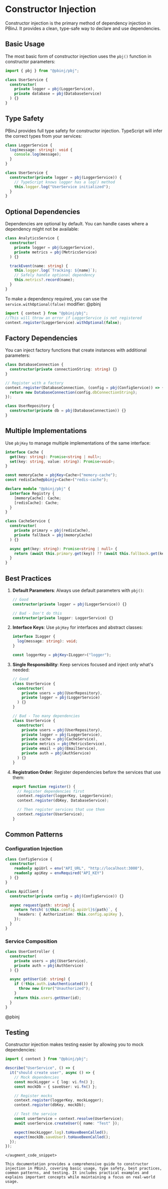 # Constructor Injection

Constructor injection is the primary method of dependency injection in PBinJ. It provides a clean, type-safe way to declare and use dependencies.

## Basic Usage

The most basic form of constructor injection uses the `pbj()` function in constructor parameters:

```typescript
import { pbj } from "@pbinj/pbj";

class UserService {
  constructor(
    private logger = pbj(LoggerService),
    private database = pbj(DatabaseService)
  ) {}
}
```

## Type Safety

PBinJ provides full type safety for constructor injection. TypeScript will infer the correct types from your services:

```typescript
class LoggerService {
  log(message: string): void {
    console.log(message);
  }
}

class UserService {
  constructor(private logger = pbj(LoggerService)) {
    // TypeScript knows logger has a log() method
    this.logger.log("UserService initialized");
  }
}
```

## Optional Dependencies

Dependencies are optional by default. You can handle cases where a dependency might not be available:

```typescript
class AnalyticsService {
  constructor(
    private logger = pbj(LoggerService),
    private metrics = pbj(MetricsService)
  ) {}

  trackEvent(name: string) {
    this.logger.log(`Tracking: ${name}`);
    // Safely handle optional dependency
    this.metrics?.record(name);
  }
}
```

To make a dependency required, you can use the `service.withOptional(false)` modifier:
@pbinj

```typescript
import { context } from "@pbinj/pbj";
//This will throw an error if LoggerService is not registered
context.register(LoggerService).withOptional(false);
```

## Factory Dependencies

You can inject factory functions that create instances with additional parameters:

```typescript
class DatabaseConnection {
  constructor(private connectionString: string) {}
}

// Register with a factory
context.register(DatabaseConnection, (config = pbj(ConfigService)) => {
  return new DatabaseConnection(config.dbConnectionString);
});

class UserRepository {
  constructor(private db = pbj(DatabaseConnection)) {}
}
```

## Multiple Implementations

Use `pbjKey` to manage multiple implementations of the same interface:

```typescript
interface Cache {
  get(key: string): Promise<string | null>;
  set(key: string, value: string): Promise<void>;
}

const memoryCache = pbjKey<Cache>("memory-cache");
const redisCache@pbinjy<Cache>("redis-cache");

declare module "@pbinj/pbj" {
  interface Registry {
    [memoryCache]: Cache;
    [redisCache]: Cache;
  }
}

class CacheService {
  constructor(
    private primary = pbj(redisCache),
    private fallback = pbj(memoryCache)
  ) {}

  async get(key: string): Promise<string | null> {
    return (await this.primary.get(key)) ?? (await this.fallback.get(key));
  }
}
```

## Best Practices

1. **Default Parameters**: Always use default parameters with `pbj()`:

   ```typescript
   // Good
   constructor(private logger = pbj(LoggerService)) {}

   // Bad - Don't do this
   constructor(private logger: LoggerService) {}
   ```

2. **Interface Keys**: Use `pbjKey` for interfaces and abstract classes:

   ```typescript
   interface ILogger {
     log(message: string): void;
   }

   const loggerKey = pbjKey<ILogger>("logger");
   ```

3. **Single Responsibility**: Keep services focused and inject only what's needed:

   ```typescript
   // Good
   class UserService {
     constructor(
       private users = pbj(UserRepository),
       private logger = pbj(LoggerService)
     ) {}
   }

   // Bad - Too many dependencies
   class UserService {
     constructor(
       private users = pbj(UserRepository),
       private logger = pbj(LoggerService),
       private cache = pbj(CacheService),
       private metrics = pbj(MetricsService),
       private email = pbj(EmailService),
       private auth = pbj(AuthService)
     ) {}
   }
   ```

4. **Registration Order**: Register dependencies before the services that use them:

   ```typescript
   export function register() {
     // Register dependencies first
     context.register(loggerKey, LoggerService);
     context.register(dbKey, DatabaseService);

     // Then register services that use them
     context.register(UserService);
   }
   ```

## Common Patterns

### Configuration Injection

```typescript
class ConfigService {
  constructor(
    readonly apiUrl = env("API_URL", "http://localhost:3000"),
    readonly apiKey = envRequired("API_KEY")
  ) {}
}

class ApiClient {
  constructor(private config = pbj(ConfigService)) {}

  async request(path: string) {
    return fetch(`${this.config.apiUrl}${path}`, {
      headers: { Authorization: this.config.apiKey },
    });
  }
}
```

### Service Composition

```typescript
class UserController {
  constructor(
    private users = pbj(UserService),
    private auth = pbj(AuthService)
  ) {}

  async getUser(id: string) {
    if (!this.auth.isAuthenticated()) {
      throw new Error("Unauthorized");
    }
    return this.users.getUser(id);
  }
}
```

@pbinj

## Testing

Constructor injection makes testing easier by allowing you to mock dependencies:

```typescript
import { context } from "@pbinj/pbj";

describe("UserService", () => {
  it("should create user", async () => {
    // Mock dependencies
    const mockLogger = { log: vi.fn() };
    const mockDb = { saveUser: vi.fn() };

    // Register mocks
    context.register(loggerKey, mockLogger);
    context.register(dbKey, mockDb);

    // Test the service
    const userService = context.resolve(UserService);
    await userService.createUser({ name: "Test" });

    expect(mockLogger.log).toHaveBeenCalled();
    expect(mockDb.saveUser).toHaveBeenCalled();
  });
});
```

```
</augment_code_snippet>

This documentation provides a comprehensive guide to constructor injection in PBinJ, covering basic usage, type safety, best practices, common patterns, and testing. It includes practical examples and explains important concepts while maintaining a focus on real-world usage.
```
